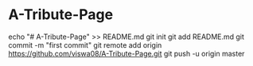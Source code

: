 # A-Tribute-Page
echo "# A-Tribute-Page" >> README.md
git init
git add README.md
git commit -m "first commit"
git remote add origin https://github.com/viswa08/A-Tribute-Page.git
git push -u origin master
